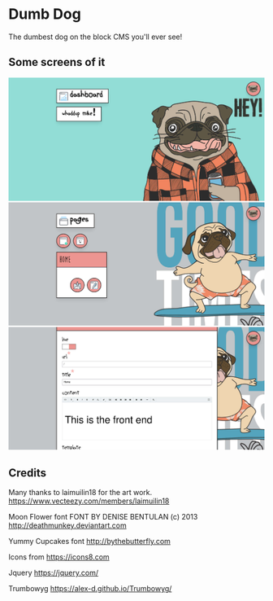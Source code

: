 # Dumb Dog
The dumbest dog on the block CMS you'll ever see!

## Some screens of it
![Snapshot](https://github.com/kytschi/dumb-dog/blob/main/screen-1.jpg)
![Snapshot](https://github.com/kytschi/dumb-dog/blob/main/screen-2.jpg)
![Snapshot](https://github.com/kytschi/dumb-dog/blob/main/screen-3.jpg)

## Credits
Many thanks to laimuilin18 for the art work.
https://www.vecteezy.com/members/laimuilin18

Moon Flower font
FONT BY DENISE BENTULAN (c) 2013
http://deathmunkey.deviantart.com

Yummy Cupcakes font
http://bythebutterfly.com

Icons from
https://icons8.com

Jquery
https://jquery.com/

Trumbowyg
https://alex-d.github.io/Trumbowyg/